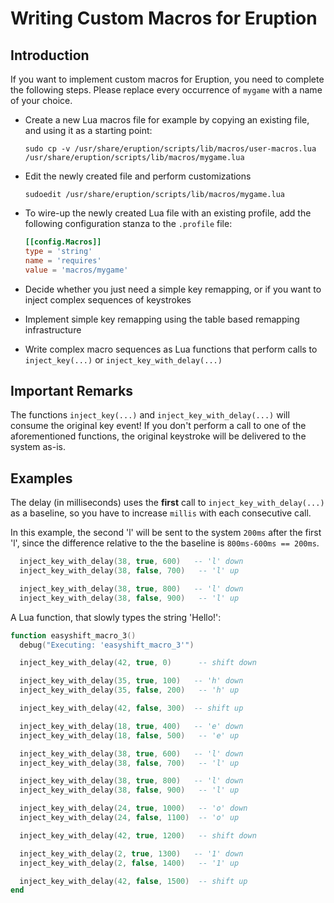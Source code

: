 # Writing Custom Macros for Eruption

## Introduction

If you want to implement custom macros for Eruption, you need to complete the following steps. Please replace every
occurrence of `mygame` with a name of your choice.

- Create a new Lua macros file for example by copying an existing file, and using it as a starting point:

  ```shell
  sudo cp -v /usr/share/eruption/scripts/lib/macros/user-macros.lua /usr/share/eruption/scripts/lib/macros/mygame.lua
  ```

- Edit the newly created file and perform customizations

  ```shell
  sudoedit /usr/share/eruption/scripts/lib/macros/mygame.lua
  ```

- To wire-up the newly created Lua file with an existing profile,
  add the following configuration stanza to the `.profile` file:

  ```toml
  [[config.Macros]]
  type = 'string'
  name = 'requires'
  value = 'macros/mygame'
  ```

- Decide whether you just need a simple key remapping, or if you want to inject complex sequences of keystrokes
- Implement simple key remapping using the table based remapping infrastructure
- Write complex macro sequences as Lua functions that perform calls to `inject_key(...)` or `inject_key_with_delay(...)`

## Important Remarks

The functions `inject_key(...)` and `inject_key_with_delay(...)` will consume the original key event!
If you don't perform a call to one of the aforementioned functions, the original keystroke will be
delivered to the system as-is.

## Examples

The delay (in milliseconds) uses the **first** call to `inject_key_with_delay(...)` as a baseline, so you have to
increase `millis` with each consecutive call.

In this example, the second 'l' will be sent to the system `200ms` after the first 'l', since the difference relative
to the the baseline is `800ms-600ms == 200ms`.

```lua
  inject_key_with_delay(38, true, 600)   -- 'l' down
  inject_key_with_delay(38, false, 700)   -- 'l' up

  inject_key_with_delay(38, true, 800)   -- 'l' down
  inject_key_with_delay(38, false, 900)   -- 'l' up
```

A Lua function, that slowly types the string 'Hello!':

```lua
function easyshift_macro_3()
  debug("Executing: 'easyshift_macro_3'")

  inject_key_with_delay(42, true, 0)      -- shift down

  inject_key_with_delay(35, true, 100)   -- 'h' down
  inject_key_with_delay(35, false, 200)   -- 'h' up

  inject_key_with_delay(42, false, 300)  -- shift up

  inject_key_with_delay(18, true, 400)   -- 'e' down
  inject_key_with_delay(18, false, 500)   -- 'e' up

  inject_key_with_delay(38, true, 600)   -- 'l' down
  inject_key_with_delay(38, false, 700)   -- 'l' up

  inject_key_with_delay(38, true, 800)   -- 'l' down
  inject_key_with_delay(38, false, 900)   -- 'l' up

  inject_key_with_delay(24, true, 1000)   -- 'o' down
  inject_key_with_delay(24, false, 1100)  -- 'o' up

  inject_key_with_delay(42, true, 1200)   -- shift down

  inject_key_with_delay(2, true, 1300)   -- '1' down
  inject_key_with_delay(2, false, 1400)   -- '1' up

  inject_key_with_delay(42, false, 1500)  -- shift up
end
```
